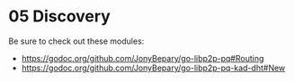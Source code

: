 # 05 Discovery

Be sure to check out these modules:

- https://godoc.org/github.com/JonyBepary/go-libp2p-pq#Routing
- https://godoc.org/github.com/JonyBepary/go-libp2p-pq-kad-dht#New
